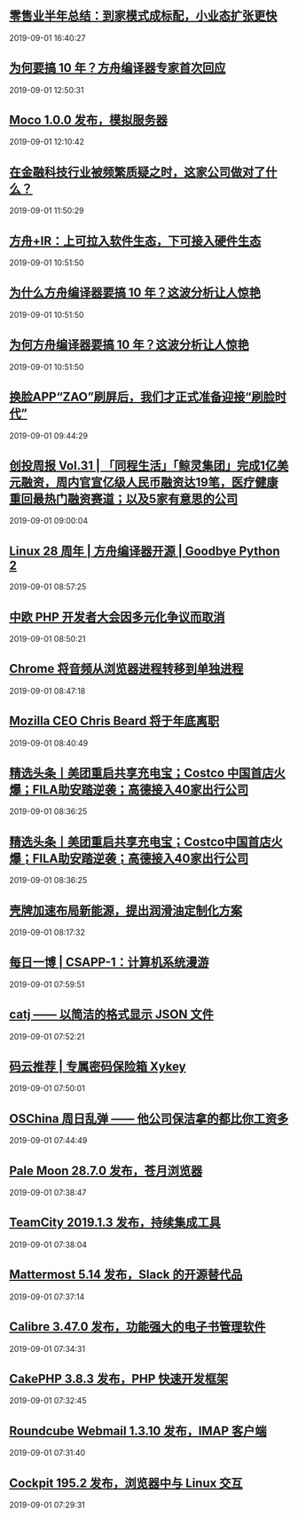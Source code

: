 ## <a href="http://36kr.com/p/5241733.html?ktm_source=feed" target="_blank">零售业半年总结：到家模式成标配，小业态扩张更快</a>
2019-09-01 16:40:27 
## <a href="https://www.oschina.net/news/109512/why-10-years-arkcompiler" target="_blank">为何要搞 10 年？方舟编译器专家首次回应</a>
2019-09-01 12:50:31 
## <a href="https://www.oschina.net/news/109511/moco-1-0-released" target="_blank">Moco 1.0.0 发布，模拟服务器</a>
2019-09-01 12:10:42 
## <a href="http://www.geekpark.net/news/246229" target="_blank">在金融科技行业被频繁质疑之时，这家公司做对了什么？</a>
2019-09-01 11:50:29 
## <a href="https://www.oschina.net/news/109511/what-does-ark-mean" target="_blank">方舟+IR：上可拉入软件生态，下可接入硬件生态</a>
2019-09-01 10:51:50 
## <a href="https://www.oschina.net/news/109511/what-does-ark-mean" target="_blank">为什么方舟编译器要搞 10 年？这波分析让人惊艳</a>
2019-09-01 10:51:50 
## <a href="https://www.oschina.net/news/109511/what-does-ark-mean" target="_blank">为何方舟编译器要搞 10 年？这波分析让人惊艳</a>
2019-09-01 10:51:50 
## <a href="http://36kr.com/p/5241743.html?ktm_source=feed" target="_blank">换脸APP“ZAO”刷屏后，我们才正式准备迎接“刷脸时代”</a>
2019-09-01 09:44:29 
## <a href="http://36kr.com/p/5241634.html?ktm_source=feed" target="_blank">创投周报 Vol.31 | 「同程生活」「鲸灵集团」完成1亿美元融资，周内官宣亿级人民币融资达19笔，医疗健康重回最热门融资赛道；以及5家有意思的公司</a>
2019-09-01 09:00:04 
## <a href="https://www.oschina.net/question/3820517_2310838" target="_blank">Linux 28 周年 | 方舟编译器开源 | Goodbye Python 2</a>
2019-09-01 08:57:25 
## <a href="https://www.oschina.net/news/109509/php-europe-cancelled" target="_blank">中欧 PHP 开发者大会因多元化争议而取消</a>
2019-09-01 08:50:21 
## <a href="https://www.oschina.net/news/109508/chrome- has-moved-audio-to-a-separate-process" target="_blank">Chrome 将音频从浏览器进程转移到单独进程</a>
2019-09-01 08:47:18 
## <a href="https://www.oschina.net/news/109507/mozilla-ceo-chris-beard-to-depart-at-year-end" target="_blank">Mozilla CEO Chris Beard 将于年底离职</a>
2019-09-01 08:40:49 
## <a href="http://36kr.com/p/5241747.html?ktm_source=feed" target="_blank">精选头条丨美团重启共享充电宝；Costco 中国首店火爆；FILA助安踏逆袭；高德接入40家出行公司</a>
2019-09-01 08:36:25 
## <a href="http://36kr.com/p/5241747.html?ktm_source=feed" target="_blank">精选头条丨美团重启共享充电宝；Costco中国首店火爆；FILA助安踏逆袭；高德接入40家出行公司</a>
2019-09-01 08:36:25 
## <a href="http://36kr.com/p/5241746.html?ktm_source=feed" target="_blank">壳牌加速布局新能源，提出润滑油定制化方案</a>
2019-09-01 08:17:32 
## <a href="https://my.oschina.net/coderluo/blog/3100240" target="_blank">每日一博 | CSAPP-1：计算机系统漫游</a>
2019-09-01 07:59:51 
## <a href="https://www.oschina.net/p/catj" target="_blank">catj —— 以简洁的格式显示 JSON 文件</a>
2019-09-01 07:52:21 
## <a href="https://gitee.com/harbour8643/HarKey" target="_blank">码云推荐 | 专属密码保险箱 Xykey</a>
2019-09-01 07:50:01 
## <a href="https://my.oschina.net/xxiaobian/blog/3100366" target="_blank">OSChina 周日乱弹 —— 他公司保洁拿的都比你工资多</a>
2019-09-01 07:44:49 
## <a href="https://www.oschina.net/news/109502/pale-moon-28-7-0-released" target="_blank">Pale Moon 28.7.0 发布，苍月浏览器</a>
2019-09-01 07:38:47 
## <a href="https://www.oschina.net/news/109501/teamcity-2019-1-3-released" target="_blank">TeamCity 2019.1.3 发布，持续集成工具</a>
2019-09-01 07:38:04 
## <a href="https://www.oschina.net/news/109500/mattermost-5-14-released" target="_blank">Mattermost 5.14 发布，Slack 的开源替代品</a>
2019-09-01 07:37:14 
## <a href="https://www.oschina.net/news/109499/calibre-3-47-0-released" target="_blank">Calibre 3.47.0 发布，功能强大的电子书管理软件</a>
2019-09-01 07:34:31 
## <a href="https://www.oschina.net/news/109498/cakephp-3-8-3-released" target="_blank">CakePHP 3.8.3 发布，PHP 快速开发框架</a>
2019-09-01 07:32:45 
## <a href="https://www.oschina.net/news/109497/roundcube-webmail-1-3-10-released" target="_blank">Roundcube Webmail 1.3.10 发布，IMAP 客户端</a>
2019-09-01 07:31:40 
## <a href="https://www.oschina.net/news/109496/cockpit-195-2-released" target="_blank">Cockpit 195.2 发布，浏览器中与 Linux 交互</a>
2019-09-01 07:29:31 
